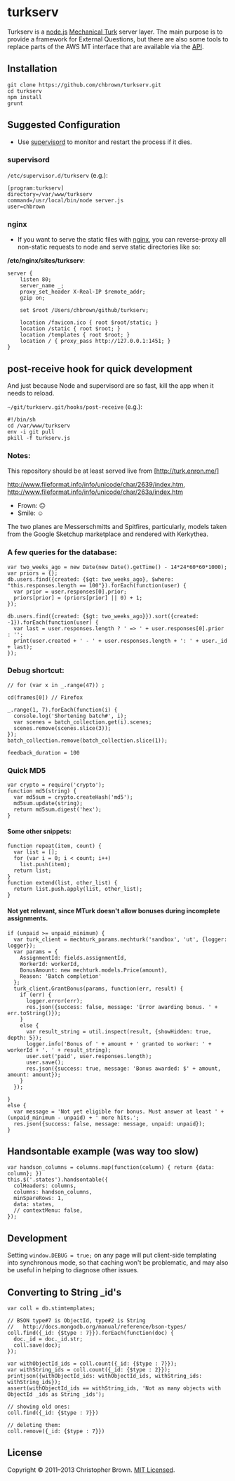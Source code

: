 # turkserv

Turkserv is a [node.js](http://nodejs.org/) [Mechanical Turk](https://requester.mturk.com/) server layer.
The main purpose is to provide a framework for External Questions, but there are also some tools to replace parts of the AWS MT interface that are available via the [API](http://aws.amazon.com/mturk/).

## Installation

    git clone https://github.com/chbrown/turkserv.git
    cd turkserv
    npm install
    grunt

## Suggested Configuration

* Use [supervisord](http://supervisord.org/) to monitor and restart the process if it dies.

### supervisord

`/etc/supervisor.d/turkserv` (e.g.):

    [program:turkserv]
    directory=/var/www/turkserv
    command=/usr/local/bin/node server.js
    user=chbrown

### nginx

* If you want to serve the static files with [nginx](http://nginx.org/), you can reverse-proxy all non-static requests to node and serve static directories like so:

**/etc/nginx/sites/turkserv**:

    server {
        listen 80;
        server_name _;
        proxy_set_header X-Real-IP $remote_addr;
        gzip on;

        set $root /Users/chbrown/github/turkserv;

        location /favicon.ico { root $root/static; }
        location /static { root $root; }
        location /templates { root $root; }
        location / { proxy_pass http://127.0.0.1:1451; }
    }

## post-receive hook for quick development

And just because Node and supervisord are so fast, kill the app when it needs to reload.

`~/git/turkserv.git/hooks/post-receive` (e.g.):

    #!/bin/sh
    cd /var/www/turkserv
    env -i git pull
    pkill -f turkserv.js

### Notes:

This repository should be at least served live from [http://turk.enron.me/]

http://www.fileformat.info/info/unicode/char/2639/index.htm,
http://www.fileformat.info/info/unicode/char/263a/index.htm

- Frown: &#9785;
- Smile: &#9786;

The two planes are Messerschmitts and Spitfires, particularly, models taken from the Google Sketchup marketplace and rendered with Kerkythea.

### A few queries for the database:

    var two_weeks_ago = new Date(new Date().getTime() - 14*24*60*60*1000);
    var priors = {};
    db.users.find({created: {$gt: two_weeks_ago}, $where: "this.responses.length == 100"}).forEach(function(user) {
      var prior = user.responses[0].prior;
      priors[prior] = (priors[prior] || 0) + 1;
    });

    db.users.find({created: {$gt: two_weeks_ago}}).sort({created: -1}).forEach(function(user) {
      var last = user.responses.length ? ' => ' + user.responses[0].prior : '';
      print(user.created + ' - ' + user.responses.length + ': ' + user._id + last);
    });

### Debug shortcut:

    // for (var x in _.range(47)) ;

    cd(frames[0]) // Firefox

    _.range(1, 7).forEach(function(i) {
      console.log('Shortening batch#', i);
      var scenes = batch_collection.get(i).scenes;
      scenes.remove(scenes.slice(3));
    });
    batch_collection.remove(batch_collection.slice(1));

    feedback_duration = 100

### Quick MD5

    var crypto = require('crypto');
    function md5(string) {
      var md5sum = crypto.createHash('md5');
      md5sum.update(string);
      return md5sum.digest('hex');
    }

#### Some other snippets:

    function repeat(item, count) {
      var list = [];
      for (var i = 0; i < count; i++)
        list.push(item);
      return list;
    }
    function extend(list, other_list) {
      return list.push.apply(list, other_list);
    }

#### Not yet relevant, since MTurk doesn't allow bonuses during incomplete assignments.

    if (unpaid >= unpaid_minimum) {
      var turk_client = mechturk_params.mechturk('sandbox', 'ut', {logger: logger});
      var params = {
        AssignmentId: fields.assignmentId,
        WorkerId: workerId,
        BonusAmount: new mechturk.models.Price(amount),
        Reason: 'Batch completion'
      };
      turk_client.GrantBonus(params, function(err, result) {
        if (err) {
          logger.error(err);
          res.json({success: false, message: 'Error awarding bonus. ' + err.toString()});
        }
        else {
          var result_string = util.inspect(result, {showHidden: true, depth: 5});
          logger.info('Bonus of ' + amount + ' granted to worker: ' + workerId + '. ' + result_string);
          user.set('paid', user.responses.length);
          user.save();
          res.json({success: true, message: 'Bonus awarded: $' + amount, amount: amount});
        }
      });

    }
    else {
      var message = 'Not yet eligible for bonus. Must answer at least ' + (unpaid_minimum - unpaid) + ' more hits.';
      res.json({success: false, message: message, unpaid: unpaid});
    }


## Handsontable example (was way too slow)

    var handson_columns = columns.map(function(column) { return {data: column}; })
    this.$('.states').handsontable({
      colHeaders: columns,
      columns: handson_columns,
      minSpareRows: 1,
      data: states,
      // contextMenu: false,
    });

## Development

Setting `window.DEBUG = true;` on any page will put client-side templating into synchronous mode, so that caching won't be problematic, and may also be useful in helping to diagnose other issues.


## Converting to String _id's

    var coll = db.stimtemplates;

    // BSON type#7 is ObjectId, type#2 is String
    //   http://docs.mongodb.org/manual/reference/bson-types/
    coll.find({_id: {$type : 7}}).forEach(function(doc) {
      doc._id = doc._id.str;
      coll.save(doc);
    });

    var withObjectId_ids = coll.count({_id: {$type : 7}});
    var withString_ids = coll.count({_id: {$type : 2}});
    printjson({withObjectId_ids: withObjectId_ids, withString_ids: withString_ids});
    assert(withObjectId_ids == withString_ids, 'Not as many objects with ObjectId _ids as String _ids');

    // showing old ones:
    coll.find({_id: {$type : 7}})

    // deleting them:
    coll.remove({_id: {$type : 7}})


## License

Copyright © 2011–2013 Christopher Brown. [MIT Licensed](LICENSE).
